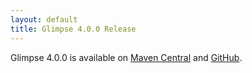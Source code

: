 ```yaml
---
layout: default
title: Glimpse 4.0.0 Release
---
```

<p>Glimpse 4.0.0 is available on <a href="https://search.maven.org/search?q=com.metsci.glimpse">Maven Central</a> and <a href="https://github.com/metsci/glimpse/">GitHub</a>.
